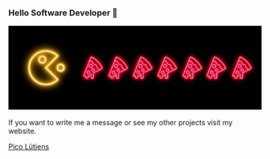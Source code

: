 ### Hello Software Developer 👋

<img src="pacman.png">

If you want to write me a message or see my other projects visit my website.

<a href="https://picoluetjens.github.io">Pico Lütjens</a>

<!--
**PicoLuetjens/PicoLuetjens** is a ✨ _special_ ✨ repository because its `README.md` (this file) appears on your GitHub profile.

Here are some ideas to get you started:

- 🔭 I’m currently working on ...
- 🌱 I’m currently learning ...
- 👯 I’m looking to collaborate on ...
- 🤔 I’m looking for help with ...
- 💬 Ask me about ...
- 📫 How to reach me: ...
- 😄 Pronouns: ...
- ⚡ Fun fact: ...
-->
